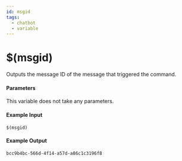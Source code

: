 ```yaml
---
id: msgid
tags:
  - chatbot
  - variable
---
```


# $(msgid)

Outputs the message ID of the message that triggered the command.

#### Parameters

This variable does not take any parameters.

#### Example Input

```
$(msgid)
```

#### Example Output

```
bcc9b4bc-566d-4f14-a57d-a86c1c3196f8
```
